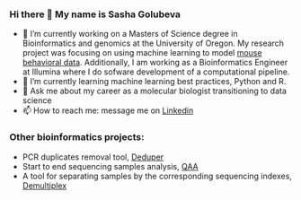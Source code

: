 ### Hi there 👋 My name is Sasha Golubeva

- 🔭 I’m currently working on a Masters of Science degree in Bioinformatics and genomics at the University of Oregon. My research project was focusing on using machine learning to model [mouse behavioral data](https://github.com/sgolubeva/ml_hmm_mice). Additionally, I am working as a Bioinformatics Engineer at Illumina where I do sofware development of a computational pipeline.
- 🌱 I’m currently learning machine learning best practices, Python and R.
- 💬 Ask me about my career as a molecular biologist transitioning to data science
- 📫 How to reach me: message me on [Linkedin](https://www.linkedin.com/in/sasha-golubeva-93b4b4106/)

### Other bioinformatics projects:

- PCR duplicates removal tool, [Deduper](https://github.com/sgolubeva/Deduper-sgolubeva)
- Start to end sequencing samples analysis, [QAA](https://github.com/sgolubeva/QAA)
- A tool for separating samples by the corresponding sequencing indexes, [Demultiplex](https://github.com/sgolubeva/Demultiplex)
